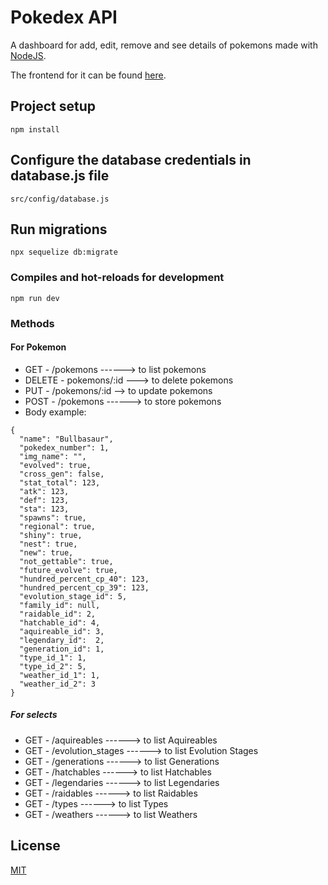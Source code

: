 # Pokedex API

A dashboard for add, edit, remove and see details of pokemons made with [NodeJS](https://nodejs.org/en/). 

The frontend for it can be found [here](https://github.com/luiz-ortega/pokemon_client).

## Project setup
```
npm install
```

## Configure the database credentials in database.js file
```
src/config/database.js
````

## Run migrations
```
npx sequelize db:migrate 
````

### Compiles and hot-reloads for development
```
npm run dev
```

### Methods

#### For Pokemon
- GET    - /pokemons ------> to list pokemons
- DELETE - pokemons/:id ---> to delete pokemons
- PUT    - /pokemons/:id --> to update pokemons
- POST   - /pokemons ------> to store pokemons
 - Body example:
```
{
  "name": "Bullbasaur",
  "pokedex_number": 1,
  "img_name": "",
  "evolved": true,
  "cross_gen": false,
  "stat_total": 123,
  "atk": 123,
  "def": 123,
  "sta": 123,
  "spawns": true,
  "regional": true,
  "shiny": true,
  "nest": true,
  "new": true,
  "not_gettable": true,
  "future_evolve": true,
  "hundred_percent_cp_40": 123,
  "hundred_percent_cp_39": 123,
  "evolution_stage_id": 5,
  "family_id": null,
  "raidable_id": 2,
  "hatchable_id": 4,
  "aquireable_id": 3,
  "legendary_id":  2,
  "generation_id": 1,
  "type_id_1": 1,
  "type_id_2": 5,
  "weather_id_1": 1,
  "weather_id_2": 3
}
```
##### For selects
- GET - /aquireables ------> to list Aquireables
- GET - /evolution_stages ------> to list Evolution Stages
- GET - /generations ------> to list Generations
- GET - /hatchables ------> to list Hatchables
- GET - /legendaries ------> to list Legendaries
- GET - /raidables ------> to list Raidables
- GET - /types ------> to list Types
- GET - /weathers ------> to list Weathers


## License
[MIT](https://choosealicense.com/licenses/mit/)


